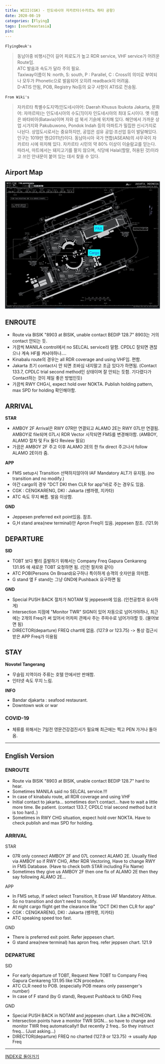 ```yaml
---
title: WIII(CGK) - 인도네시아 자카르타(수카르노 하타 공항)
date: 2020-08-19
categories: [Flying]
tags: [southeastasia]
pin:
---
```


`FlyingDeuk's`
> 동남아중 비행시간이 길어 피로도가 높고 RDR service, VHF service가 어려운 Route임.<br>
ATC 발음과 속도가 달라 주의 필요.<br>
Taxiway이름이 N: north, S: south, P : Parallel, C : Cross의 의미로 부여되나 모두가 Phonetic으로 발음되어 오히려 readback이 어려움.<br>
D-ATIS 안됨, POB, Registry No등의 요구 사항이 ATIS로 전송됨.

`From Wiki's`
>자카르타 특별수도지역(인도네시아어: Daerah Khusus Ibukota Jakarta, 문화어: 쟈까르따)는 인도네시아의 수도[1]이자 인도네시아의 최대 도시이다.
옛 이름은 바타비아(Batavia)이며 자와 섬 북서 기슭에 위치해 있다. 해안에서 가까운 상업 시가지와 Pakubuwono, Pondok Indah 등의 아파트가 밀집한 신시가지로 나뉜다. 상업도시로서는 중요하지만, 공업은 섬유 공업·조선업 등이 발달해있다. 인구는 1019만 명(2011년)이다. 동남아시아 국가 연합(ASEAN)의 사무국이 자카르타 시에 위치해 있다.
자카르타 시민의 약 80% 이상이 이슬람교를 믿는다. 따라서, 마트에서는 돼지고기를 팔지 않으며, 식당에 Halal(할랄, 허용된 것)이라고 쓰인 안내문이 붙어 있는 데서 찾을 수 있다.

## Airport Map
![cgk](/img/flying/airport/cgk_ap.jpg)

## ENROUTE
- Route via BISIK "8903 at BISIK, unable contact BEDIP 128.7" 8903는 거의 contact 안되는 듯.
- 가끔씩 MANILA control에서 no SELCAL service라 말함. CPDLC 잘되면 괜찮으나 계속 HF를 켜놔야하나....
- Kinabalu route의 경우는 all RDR coverage and using VHF임. 편함.
- Jakarta 초기 contact시 안 되면 조바심 내지말고 조금 있다가 하면됨. (Contact 133.7, CPDLC trial second method인 상태이며 잘 안되는 듯함. 기다렸다가 Contact하는 것이 제일 좋은 방법인듯)
- 가끔씩 RWY CHG시, expect hold over NOKTA. Publish holding pattern, max SPD for holding 확인해야함.

## ARRIVAL
**STAR**
- AMBOY 2F Arrival은 RWY 07R만 연결되고 ALAMO 2E는 RWY 07L만 연결됨. AMBOY로 file되며 07L시 RDR Vector 시작되면 FMS를 변경해야함. (AMBOY, ALAMO 절차 및 Fix 둘다 Review 필요)
- 가끔은 AMBOY 2F 주고 이후 ALAMO 2E의 한 fix direct 주고나서 follow ALAMO 2E이라 줌.

**APP**
- FMS setup시 Transition 선택하지않아야 IAF Mandatory ALT가 유지됨. (no transition and no modify.)
- 야간 cargo의 경우 "DCT DKI then CLR for app"바로 주는 경우도 있음.
- CGK : CENGKARENG, DKI : Jakarta (쌩까랭, 지카타)
- ATC 속도 무지 빠름. 발음 이상함.

**GND**
- Jeppesen preferred exit point있음. 참조.
- G,H stand area(new terminal)만 Apron Freq이 있음. jeppesen 참조. (121.9)


## DEPARTURE
**SID**
- TOBT 보다 빨리 출발하기 위해서는 Company Freq Gapura Cenkareng 131.95 에 새로운 TOBT 요청하면 됨. (인천 절차와 같이)  
- ATC POB(Persons On Broard)요구하나 특이하게 승객의 숫자만을 의미함.
- G stand 옆 F stand는 그냥 GND에 Pushback 요구하면 됨

**GND**
- Special PUSH BACK 절차가 NOTAM 및 jeppesen에 있음. (인천공항과 유사하게)
- Intersection 지점에 "Monitor TWR" SIGN이 있어 자동으로 넘어가야하나, 최근에는 2개의 Freq가 써 있어서 어차피 관제사 주는 주파수로 넘어가야할 듯. (물어보면 됨)
- DIRECTOR(departure) FREQ chart에 없음. (127.9 or 123.75) -> 통상 접근시 받은 APP Freq가 이용됨

## STAY
**Novotel Tangerang**
- 무슬림 지역이라 주류는 호텔 안에서만 판매함.
- 인터넷 속도 무지 느림.

**INFO**
- Bandar djakarta : seafood restaurant.
- Downtown wok or war

### COVID-19
- 체류를 위해서는 7일전 영문건강검진서가 필요해 최근에는 찍고 PEN 가거나 돌아옴.

------------

## English Version

### ENROUTE
- Route via BISIK "8903 at BISIK, unable contact BEDIP 128.7" hard to hear.
- Sometimes MANILA said no SELCAL service.!!!
- In case of kinabalu route, all RDR coverage and using VHF
- Initial contact to jakarta… sometimes don't contact… have to wait a little more time. Be patient. (contact 133.7, CPDLC trial second method but it is too hard..)
- Sometimes in RWY CHG situation, expect hold over NOKTA. Have to check publish and max SPD for holding.

### ARRIVAL
STAR
- 07R only connect AMBOY 2F and 07L connect ALAMO 2E. Usually filed via AMBOY so if RWY CHG, After RDR Vectoring, Have to change RWY in FMS Database. (Have to check both STAR including Fix Name)
- Sometimes they give us AMBOY 2F then one fix of ALAMO 2E then they say following ALAMO 2E…

APP
- In FMS setup, If select select Transition, It Erase IAF Mandatory Altitue. So no transition and don't need to modify.
- At night cargo flight get the clearance like "DCT DKI then CLR for app"
- CGK : CENGKARENG, DKI : Jakarta (쌩까랭, 지카타)
- ATC speaking speed too fast.

GND
- There is preferred exit point. Refer jeppesen chart.
- G stand area(new terminal) has apron freq. refer jeppsen chart. 121.9

### DEPARTURE
SID
- For early departure of TOBT, Request New TOBT to Company Freq Gapura Cenkareng 131.95 like ICN procedure.
- ATC CLR need to POB. (especially POB means only passenger's number)
- In case of F stand (by G stand), Request Pushback to GND Freq

GND
- Special PUSH BACK in NOTAM and jeppesen chart. Like a INCHEON.
- Intersection points have a monitor TWR SIGN… so have to change and monitor TWR freq automatically!! But recently 2 freq.. So they instruct freq... (Just asking...)
- DIRECTOR(departure) FREQ no charted (127.9 or 123.75) -> usually App Freq


----

[INDEX로 돌아가기](/posts/SouthEastAsia/)
